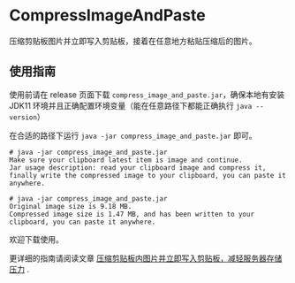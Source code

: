 # CompressImageAndPaste

压缩剪贴板图片并立即写入剪贴板，接着在任意地方粘贴压缩后的图片。

## 使用指南

使用前请在 release 页面下载 `compress_image_and_paste.jar`，确保本地有安装 JDK11 环境并且正确配置环境变量（能在任意路径下都能正确执行 `java --version`）

在合适的路径下运行 `java -jar compress_image_and_paste.jar` 即可。

```
# java -jar compress_image_and_paste.jar
Make sure your clipboard latest item is image and continue.
Jar usage description: read your clipboard image and compress it, finally write the compressed image to your clipboard, you can paste it anywhere.

# java -jar compress_image_and_paste.jar
Original image size is 9.18 MB.
Compressed image size is 1.47 MB, and has been written to your clipboard, you can paste it anywhere.
```

欢迎下载使用。

更详细的指南请阅读文章 [压缩剪贴板内图片并立即写入剪贴板，减轻服务器存储压力](https://hellodk.cn/post/1150) .
